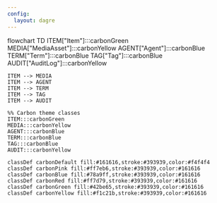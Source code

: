 ```yaml
---
config:
  layout: dagre
---
```

flowchart TD
    ITEM["Item"]:::carbonGreen
    MEDIA["MediaAsset"]:::carbonYellow
    AGENT["Agent"]:::carbonBlue
    TERM["Term"]:::carbonBlue
    TAG["Tag"]:::carbonBlue
    AUDIT["AuditLog"]:::carbonYellow

    ITEM --> MEDIA
    ITEM --> AGENT
    ITEM --> TERM
    ITEM --> TAG
    ITEM --> AUDIT

    %% Carbon theme classes
    ITEM:::carbonGreen
    MEDIA:::carbonYellow
    AGENT:::carbonBlue
    TERM:::carbonBlue
    TAG:::carbonBlue
    AUDIT:::carbonYellow

    classDef carbonDefault fill:#161616,stroke:#393939,color:#f4f4f4
    classDef carbonPink fill:#ff7eb6,stroke:#393939,color:#161616
    classDef carbonBlue fill:#78a9ff,stroke:#393939,color:#161616
    classDef carbonRed fill:#ff7d79,stroke:#393939,color:#161616
    classDef carbonGreen fill:#42be65,stroke:#393939,color:#161616
    classDef carbonYellow fill:#f1c21b,stroke:#393939,color:#161616